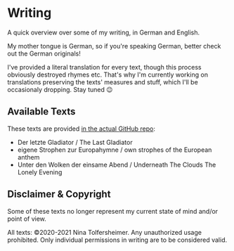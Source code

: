 # Writing
A quick overview over some of my writing, in German and English.

My mother tongue is German, so if you're speaking German, better check out the German originals! 

I've provided a literal translation for every text, though this process obviously destroyed rhymes etc. That's why I'm currently working on translations preserving the texts' measures and stuff, which I'll be occasionaly dropping. Stay tuned 😉

## Available Texts
These texts are provided [in the actual GitHub repo](https://github.com/NinaTolfersheimer/writing):
- Der letzte Gladiator / The Last Gladiator
- eigene Strophen zur Europahymne / own strophes of the European anthem
- Unter den Wolken der einsame Abend / Underneath The Clouds The Lonely Evening

## Disclaimer & Copyright
Some of these texts no longer represent my current state of mind and/or point of view.

All texts: ©2020-2021 Nina Tolfersheimer. Any unauthorized usage prohibited. Only individual permissions in writing are to be considered valid.

